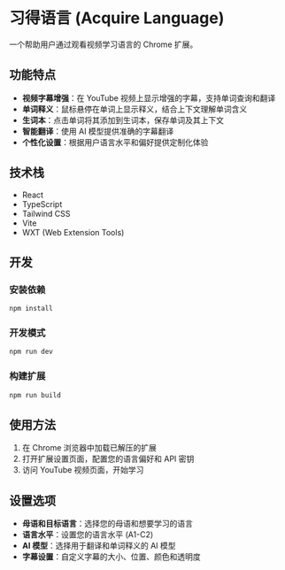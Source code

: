 # 习得语言 (Acquire Language)

一个帮助用户通过观看视频学习语言的 Chrome 扩展。

## 功能特点

- **视频字幕增强**：在 YouTube 视频上显示增强的字幕，支持单词查询和翻译
- **单词释义**：鼠标悬停在单词上显示释义，结合上下文理解单词含义
- **生词本**：点击单词将其添加到生词本，保存单词及其上下文
- **智能翻译**：使用 AI 模型提供准确的字幕翻译
- **个性化设置**：根据用户语言水平和偏好提供定制化体验

## 技术栈

- React
- TypeScript
- Tailwind CSS
- Vite
- WXT (Web Extension Tools)

## 开发

### 安装依赖

```bash
npm install
```

### 开发模式

```bash
npm run dev
```

### 构建扩展

```bash
npm run build
```

## 使用方法

1. 在 Chrome 浏览器中加载已解压的扩展
2. 打开扩展设置页面，配置您的语言偏好和 API 密钥
3. 访问 YouTube 视频页面，开始学习

## 设置选项

- **母语和目标语言**：选择您的母语和想要学习的语言
- **语言水平**：设置您的语言水平 (A1-C2)
- **AI 模型**：选择用于翻译和单词释义的 AI 模型
- **字幕设置**：自定义字幕的大小、位置、颜色和透明度

